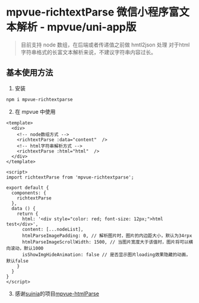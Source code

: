 # mpvue-richtextParse 微信小程序富文本解析 - mpvue/uni-app版

> 目前支持 node 数组，在后端或者传递值之前做 hmtl2json 处理
> 对于html字符串格式的长富文本解析来说，不建议字符串内容过长。


## 基本使用方法

1. 安装
``` bash
npm i mpvue-richtextparse
```

2. 在 mpvue 中使用

``` vue
<template>
  <div>
    <!-- node数组方式 -->
    <richtextParse :data="content"  />
    <!-- html字符串解析方式 -->
    <richtextParse :html="html"  />
  </div>
</template>

<script>
import richtextParse from 'mpvue-richtextparse';

export default {
  components: {
    richtextParse
  },
  data () {
    return {
      html: '<div style="color: red; font-size: 12px;">html test</div>',
      content: [...nodeList],
      htmlParseImagePadding: 0, // 解析图片时，图片的内边距大小，默认为34rpx
      htmlParseImageScrollWidth: 1500, // 当图片宽度大于该值时，图片将可以横向滚动，默认1000
      isShowImgHideAnimation: false // 是否显示图片loading效果隐藏的动画，默认false
    }
  }
}
</script>
```
3. 感谢[suinia](https://github.com/suinia)的项目[mpvue-htmlParse](https://github.com/suinia/mpvue-htmlParse)
